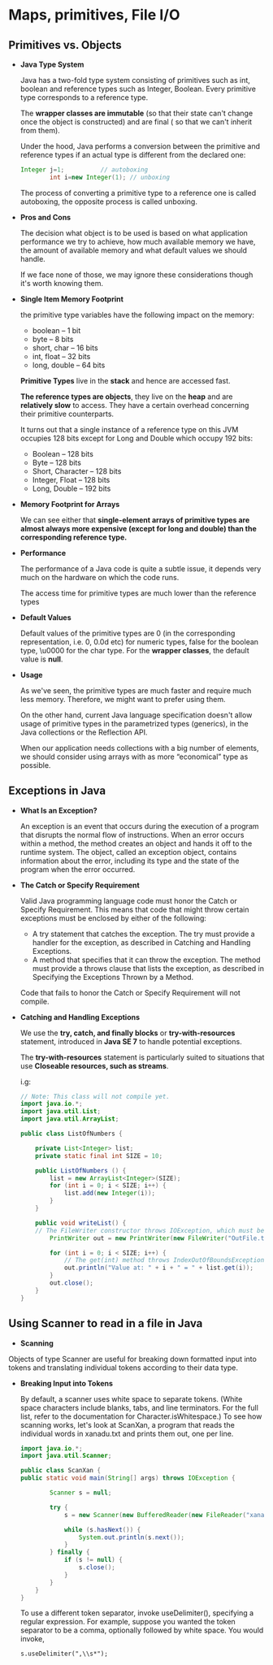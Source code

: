 # Maps, primitives, File I/O

## Primitives vs. Objects

- **Java Type System**

  Java has a two-fold type system consisting of primitives such as int, boolean and reference types such as Integer,
  Boolean. Every primitive type corresponds to a reference type.

  The **wrapper classes are immutable** (so that their state can't change once the object is constructed) and are
  final (
  so that we can't inherit from them).

  Under the hood, Java performs a conversion between the primitive and reference types if an actual type is different
  from the declared one:

    ```java
    Integer j=1;          // autoboxing
            int i=new Integer(1); // unboxing
    ```

  The process of converting a primitive type to a reference one is called autoboxing, the opposite process is called
  unboxing.

- **Pros and Cons**

  The decision what object is to be used is based on what application performance we try to achieve, how much available
  memory we have, the amount of available memory and what default values we should handle.

  If we face none of those, we may ignore these considerations though it's worth knowing them.

- **Single Item Memory Footprint**

  the primitive type variables have the following impact on the memory:

    - boolean – 1 bit
    - byte – 8 bits
    - short, char – 16 bits
    - int, float – 32 bits
    - long, double – 64 bits

  **Primitive Types** live in the **stack** and hence are accessed fast.

  **The reference types are objects**, they live on the **heap** and are **relatively slow** to access. They have a
  certain overhead concerning their primitive counterparts.

  It turns out that a single instance of a reference type on this JVM occupies 128 bits except for Long and Double which
  occupy 192 bits:

    - Boolean – 128 bits
    - Byte – 128 bits
    - Short, Character – 128 bits
    - Integer, Float – 128 bits
    - Long, Double – 192 bits

- **Memory Footprint for Arrays**

  We can see either that **single-element arrays of primitive types are almost always more expensive (except for long
  and double) than the corresponding reference type.**

- **Performance**

  The performance of a Java code is quite a subtle issue, it depends very much on the hardware on which the code runs.

  The access time for primitive types are much lower than the reference types

- **Default Values**

  Default values of the primitive types are 0 (in the corresponding representation, i.e. 0, 0.0d etc) for numeric types,
  false for the boolean type, \u0000 for the char type. For the **wrapper classes**, the default value is **null**.

- **Usage**

  As we've seen, the primitive types are much faster and require much less memory. Therefore, we might want to prefer
  using them.

  On the other hand, current Java language specification doesn't allow usage of primitive types in the parametrized
  types (generics), in the Java collections or the Reflection API.

  When our application needs collections with a big number of elements, we should consider using arrays with as more
  “economical” type as possible.

## Exceptions in Java

- **What Is an Exception?**

  An exception is an event that occurs during the execution of a program that disrupts the normal flow of instructions.
  When an error occurs within a method, the method creates an object and hands it off to the runtime system. The object,
  called an exception object, contains information about the error, including its type and the state of the program when
  the error occurred.

- **The Catch or Specify Requirement**

  Valid Java programming language code must honor the Catch or Specify Requirement. This means that code that might
  throw certain exceptions must be enclosed by either of the following:

    - A try statement that catches the exception. The try must provide a handler for the exception, as described in
      Catching and Handling Exceptions.
    - A method that specifies that it can throw the exception. The method must provide a throws clause that lists the
      exception, as described in Specifying the Exceptions Thrown by a Method.

  Code that fails to honor the Catch or Specify Requirement will not compile.

- **Catching and Handling Exceptions**

  We use the **try, catch, and finally blocks**  or **try-with-resources** statement, introduced in **Java SE 7**
  to handle potential exceptions.

  The **try-with-resources** statement is particularly suited to situations that use **Closeable resources, such as
  streams**.

  i.g:

  ```java
  // Note: This class will not compile yet.
  import java.io.*;
  import java.util.List;
  import java.util.ArrayList;
  
  public class ListOfNumbers {
  
      private List<Integer> list;
      private static final int SIZE = 10;
  
      public ListOfNumbers () {
          list = new ArrayList<Integer>(SIZE);
          for (int i = 0; i < SIZE; i++) {
              list.add(new Integer(i));
          }
      }
  
      public void writeList() {
      // The FileWriter constructor throws IOException, which must be caught.
          PrintWriter out = new PrintWriter(new FileWriter("OutFile.txt"));
  
          for (int i = 0; i < SIZE; i++) {
              // The get(int) method throws IndexOutOfBoundsException, which must be caught.
              out.println("Value at: " + i + " = " + list.get(i));
          }
          out.close();
      }
  }
  ``` 

## Using Scanner to read in a file in Java

- **Scanning**

Objects of type Scanner are useful for breaking down formatted input into tokens and translating individual tokens
according to their data type.

- **Breaking Input into Tokens**

  By default, a scanner uses white space to separate tokens. (White space characters include blanks, tabs, and line
terminators. For the full list, refer to the documentation for Character.isWhitespace.) To see how scanning works, let's
look at ScanXan, a program that reads the individual words in xanadu.txt and prints them out, one per line.

  ```java
  import java.io.*;
  import java.util.Scanner;
  
  public class ScanXan {
  public static void main(String[] args) throws IOException {
  
          Scanner s = null;
  
          try {
              s = new Scanner(new BufferedReader(new FileReader("xanadu.txt")));
  
              while (s.hasNext()) {
                  System.out.println(s.next());
              }
          } finally {
              if (s != null) {
                  s.close();
              }
          }
      }
  }
  ```

  To use a different token separator, invoke useDelimiter(), specifying a regular expression. For example, suppose you wanted the token separator to be a comma, optionally followed by white space. You would invoke,

  `s.useDelimiter(",\\s*");`

  